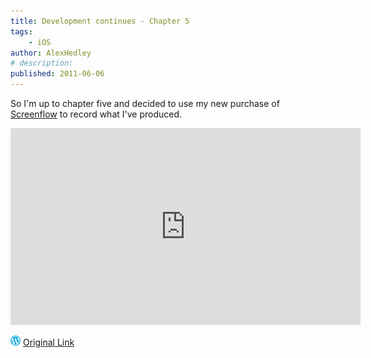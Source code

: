 ```yaml
---
title: Development continues - Chapter 5
tags:
    - iOS
author: AlexHedley
# description: 
published: 2011-06-06
---
```


So I'm up to chapter five and decided to use my new purchase of [Screenflow](http://www.telestream.net/screen-flow/overview.htm) to record what I've produced.

<!-- \[youtube http://www.youtube.com/watch?v=7Uj4CK17Smg?rel=0\] -->

<iframe width="560" height="315" src="https://www.youtube.com/embed/7Uj4CK17Smg" title="YouTube video player" frameborder="0" allow="accelerometer; autoplay; clipboard-write; encrypted-media; gyroscope; picture-in-picture; web-share" allowfullscreen></iframe>

![Wordpress](../images/wordpress.png "Wordpress") [Original Link](https://alexhedley.wordpress.com/2011/06/06/development-continues-chapter-5/)
